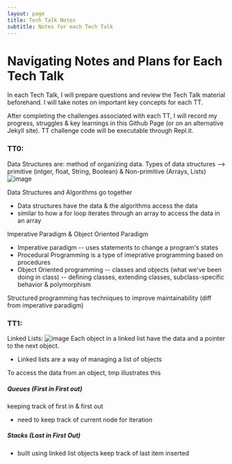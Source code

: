 ```yaml
---
layout: page
title: Tech Talk Notes
subtitle: Notes for each Tech Talk
---
```

# Navigating Notes and Plans for Each Tech Talk
In each Tech Talk, I will prepare questions and review the Tech Talk material beforehand. I will take notes on important key concepts for each TT.

After completing the challenges associated with each TT, I will record my progress, struggles & key learnings in this Github Page (or on an alternative Jekyll site). TT challenge code will be executable through Repl.it.

### TT0:

Data Structures are: method of organizing data. Types of data structures --> primitive (intger, float, String, Boolean) & Non-primitive (Arrays, Lists)
![image](https://user-images.githubusercontent.com/40574565/158223705-2bd7992a-ca34-415a-a161-fdfd26a12b1e.png)

Data Structures and Algorithms go together
* Data structures have the data & the algorithms access the data
* similar to how a for loop iterates through an array to access the data in an array

Imperative Paradigm & Object Oriented Paradigm
* Imperative paradigm -- uses statements to change a program's states
* Procedural Programming is a type of imeprative programming based on procedures
* Object Oriented programming -- classes and objects (what we've been doing in class) -- defining classes, extending classes, subclass-specific behavior & polymorphism

Structured programming has techniques to improve maintainability (diff from imperative paradigm)

### TT1:
Linked Lists:
![image](https://user-images.githubusercontent.com/40574565/158735792-66ba4670-8bf5-478f-86de-c7704b990110.png)
Each object in a linked list have the data and a pointer to the next object.
* Linked lists are a way of managing a list of objects 

To access the data from an object, tmp illustrates this

##### Queues (First in First out)
keeping track of first in & first out
* need to keep track of current node for iteration

##### Stacks (Last in First Out)
* built using linked list objects keep track of last item inserted 